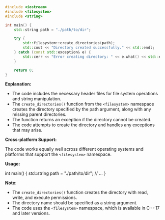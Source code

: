 ```cpp
#include <iostream>
#include <filesystem>
#include <string>

int main() {
    std::string path = "./path/to/dir";

    try {
        std::filesystem::create_directories(path);
        std::cout << "Directory created successfully." << std::endl;
    } catch (const std::exception& e) {
        std::cerr << "Error creating directory: " << e.what() << std::endl;
    }

    return 0;
}
```

**Explanation:**

* The code includes the necessary header files for file system operations and string manipulation.
* The `create_directories()` function from the `<filesystem>` namespace creates the directory specified by the path argument, along with any missing parent directories.
* The function returns an exception if the directory cannot be created.
* The code attempts to create the directory and handles any exceptions that may arise.

**Cross-platform Support:**

The code works equally well across different operating systems and platforms that support the `<filesystem>` namespace.

**Usage:**

int main() {
    std::string path = "./path/to/dir";
    // ...
}

**Note:**

* The `create_directories()` function creates the directory with read, write, and execute permissions.
* The directory name should be specified as a string argument.
* The code uses the `<filesystem>` namespace, which is available in C++17 and later versions.
